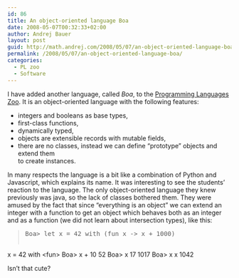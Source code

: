 ```yaml
---
id: 86
title: An object-oriented language Boa
date: 2008-05-07T00:32:33+02:00
author: Andrej Bauer
layout: post
guid: http://math.andrej.com/2008/05/07/an-object-oriented-language-boa/
permalink: /2008/05/07/an-object-oriented-language-boa/
categories:
  - PL zoo
  - Software
---
```

I have added another language, called _Boa_, to the [Programming Languages Zoo](http://www.andrej.com/plzoo/). It is an object-oriented language with the following features:

  * integers and booleans as base types,
  * first-class functions,
  * dynamically typed,
  * objects are extensible records with mutable fields,
  * there are no classes, instead we can define &#8220;prototype&#8221; objects and extend them  
    to create instances.

<!--more-->

In many respects the language is a bit like a combination of Python and Javascript, which explains its name. It was interesting to see the students&#8217; reaction to the language. The only object-oriented language they knew previously was java, so the lack of classes bothered them. They were amused by the fact that since &#8220;everything is an object&#8221; we can extend an integer with a function to get an object which behaves both as an integer and as a function (we did not learn about intersection types), like this:

> <pre>Boa&gt; let x = 42 with (fun x -&gt; x + 1000)
x = 42 with &lt;fun&gt;
Boa> x + 10
52
Boa&gt; x 17
1017
Boa&gt; x x
1042
</pre>

Isn&#8217;t that cute?